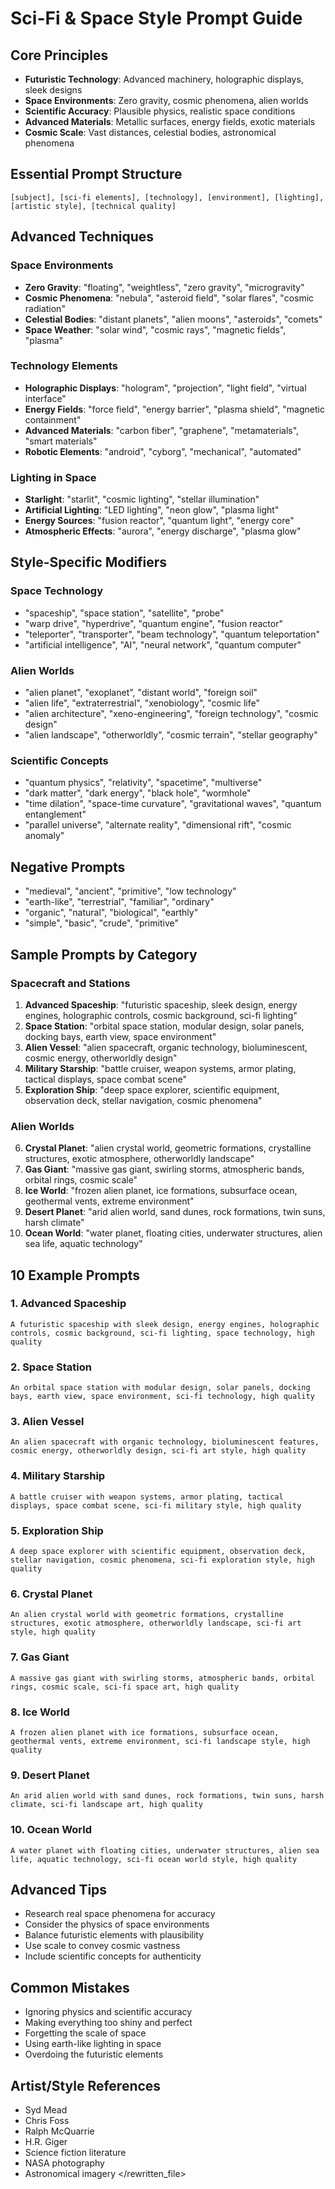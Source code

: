 # Sci-Fi & Space Style Prompt Guide

## Core Principles
- **Futuristic Technology**: Advanced machinery, holographic displays, sleek designs
- **Space Environments**: Zero gravity, cosmic phenomena, alien worlds
- **Scientific Accuracy**: Plausible physics, realistic space conditions
- **Advanced Materials**: Metallic surfaces, energy fields, exotic materials
- **Cosmic Scale**: Vast distances, celestial bodies, astronomical phenomena

## Essential Prompt Structure
```
[subject], [sci-fi elements], [technology], [environment], [lighting], [artistic style], [technical quality]
```

## Advanced Techniques

### Space Environments
- **Zero Gravity**: "floating", "weightless", "zero gravity", "microgravity"
- **Cosmic Phenomena**: "nebula", "asteroid field", "solar flares", "cosmic radiation"
- **Celestial Bodies**: "distant planets", "alien moons", "asteroids", "comets"
- **Space Weather**: "solar wind", "cosmic rays", "magnetic fields", "plasma"

### Technology Elements
- **Holographic Displays**: "hologram", "projection", "light field", "virtual interface"
- **Energy Fields**: "force field", "energy barrier", "plasma shield", "magnetic containment"
- **Advanced Materials**: "carbon fiber", "graphene", "metamaterials", "smart materials"
- **Robotic Elements**: "android", "cyborg", "mechanical", "automated"

### Lighting in Space
- **Starlight**: "starlit", "cosmic lighting", "stellar illumination"
- **Artificial Lighting**: "LED lighting", "neon glow", "plasma light"
- **Energy Sources**: "fusion reactor", "quantum light", "energy core"
- **Atmospheric Effects**: "aurora", "energy discharge", "plasma glow"

## Style-Specific Modifiers

### Space Technology
- "spaceship", "space station", "satellite", "probe"
- "warp drive", "hyperdrive", "quantum engine", "fusion reactor"
- "teleporter", "transporter", "beam technology", "quantum teleportation"
- "artificial intelligence", "AI", "neural network", "quantum computer"

### Alien Worlds
- "alien planet", "exoplanet", "distant world", "foreign soil"
- "alien life", "extraterrestrial", "xenobiology", "cosmic life"
- "alien architecture", "xeno-engineering", "foreign technology", "cosmic design"
- "alien landscape", "otherworldly", "cosmic terrain", "stellar geography"

### Scientific Concepts
- "quantum physics", "relativity", "spacetime", "multiverse"
- "dark matter", "dark energy", "black hole", "wormhole"
- "time dilation", "space-time curvature", "gravitational waves", "quantum entanglement"
- "parallel universe", "alternate reality", "dimensional rift", "cosmic anomaly"

## Negative Prompts
- "medieval", "ancient", "primitive", "low technology"
- "earth-like", "terrestrial", "familiar", "ordinary"
- "organic", "natural", "biological", "earthly"
- "simple", "basic", "crude", "primitive"

## Sample Prompts by Category

### Spacecraft and Stations
1. **Advanced Spaceship**: "futuristic spaceship, sleek design, energy engines, holographic controls, cosmic background, sci-fi lighting"
2. **Space Station**: "orbital space station, modular design, solar panels, docking bays, earth view, space environment"
3. **Alien Vessel**: "alien spacecraft, organic technology, bioluminescent, cosmic energy, otherworldly design"
4. **Military Starship**: "battle cruiser, weapon systems, armor plating, tactical displays, space combat scene"
5. **Exploration Ship**: "deep space explorer, scientific equipment, observation deck, stellar navigation, cosmic phenomena"

### Alien Worlds
6. **Crystal Planet**: "alien crystal world, geometric formations, crystalline structures, exotic atmosphere, otherworldly landscape"
7. **Gas Giant**: "massive gas giant, swirling storms, atmospheric bands, orbital rings, cosmic scale"
8. **Ice World**: "frozen alien planet, ice formations, subsurface ocean, geothermal vents, extreme environment"
9. **Desert Planet**: "arid alien world, sand dunes, rock formations, twin suns, harsh climate"
10. **Ocean World**: "water planet, floating cities, underwater structures, alien sea life, aquatic technology"

## 10 Example Prompts

### 1. Advanced Spaceship
```
A futuristic spaceship with sleek design, energy engines, holographic controls, cosmic background, sci-fi lighting, space technology, high quality
```

### 2. Space Station
```
An orbital space station with modular design, solar panels, docking bays, earth view, space environment, sci-fi technology, high quality
```

### 3. Alien Vessel
```
An alien spacecraft with organic technology, bioluminescent features, cosmic energy, otherworldly design, sci-fi art style, high quality
```

### 4. Military Starship
```
A battle cruiser with weapon systems, armor plating, tactical displays, space combat scene, sci-fi military style, high quality
```

### 5. Exploration Ship
```
A deep space explorer with scientific equipment, observation deck, stellar navigation, cosmic phenomena, sci-fi exploration style, high quality
```

### 6. Crystal Planet
```
An alien crystal world with geometric formations, crystalline structures, exotic atmosphere, otherworldly landscape, sci-fi art style, high quality
```

### 7. Gas Giant
```
A massive gas giant with swirling storms, atmospheric bands, orbital rings, cosmic scale, sci-fi space art, high quality
```

### 8. Ice World
```
A frozen alien planet with ice formations, subsurface ocean, geothermal vents, extreme environment, sci-fi landscape style, high quality
```

### 9. Desert Planet
```
An arid alien world with sand dunes, rock formations, twin suns, harsh climate, sci-fi landscape art, high quality
```

### 10. Ocean World
```
A water planet with floating cities, underwater structures, alien sea life, aquatic technology, sci-fi ocean world style, high quality
```

## Advanced Tips
- Research real space phenomena for accuracy
- Consider the physics of space environments
- Balance futuristic elements with plausibility
- Use scale to convey cosmic vastness
- Include scientific concepts for authenticity

## Common Mistakes
- Ignoring physics and scientific accuracy
- Making everything too shiny and perfect
- Forgetting the scale of space
- Using earth-like lighting in space
- Overdoing the futuristic elements

## Artist/Style References
- Syd Mead
- Chris Foss
- Ralph McQuarrie
- H.R. Giger
- Science fiction literature
- NASA photography
- Astronomical imagery
</rewritten_file>
